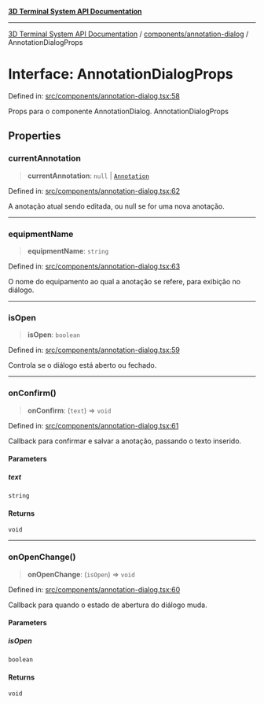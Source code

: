 [**3D Terminal System API Documentation**](../../../README.md)

***

[3D Terminal System API Documentation](../../../README.md) / [components/annotation-dialog](../README.md) / AnnotationDialogProps

# Interface: AnnotationDialogProps

Defined in: [src/components/annotation-dialog.tsx:58](https://github.com/Dicommunitas/ThreeJS_Terminal_3D/blob/7fd8b10cda6dfa2ead7725805530e34c65402bbf/src/components/annotation-dialog.tsx#L58)

Props para o componente AnnotationDialog.
 AnnotationDialogProps

## Properties

### currentAnnotation

> **currentAnnotation**: `null` \| [`Annotation`](../../../lib/types/interfaces/Annotation.md)

Defined in: [src/components/annotation-dialog.tsx:62](https://github.com/Dicommunitas/ThreeJS_Terminal_3D/blob/7fd8b10cda6dfa2ead7725805530e34c65402bbf/src/components/annotation-dialog.tsx#L62)

A anotação atual sendo editada, ou null se for uma nova anotação.

***

### equipmentName

> **equipmentName**: `string`

Defined in: [src/components/annotation-dialog.tsx:63](https://github.com/Dicommunitas/ThreeJS_Terminal_3D/blob/7fd8b10cda6dfa2ead7725805530e34c65402bbf/src/components/annotation-dialog.tsx#L63)

O nome do equipamento ao qual a anotação se refere, para exibição no diálogo.

***

### isOpen

> **isOpen**: `boolean`

Defined in: [src/components/annotation-dialog.tsx:59](https://github.com/Dicommunitas/ThreeJS_Terminal_3D/blob/7fd8b10cda6dfa2ead7725805530e34c65402bbf/src/components/annotation-dialog.tsx#L59)

Controla se o diálogo está aberto ou fechado.

***

### onConfirm()

> **onConfirm**: (`text`) => `void`

Defined in: [src/components/annotation-dialog.tsx:61](https://github.com/Dicommunitas/ThreeJS_Terminal_3D/blob/7fd8b10cda6dfa2ead7725805530e34c65402bbf/src/components/annotation-dialog.tsx#L61)

Callback para confirmar e salvar a anotação, passando o texto inserido.

#### Parameters

##### text

`string`

#### Returns

`void`

***

### onOpenChange()

> **onOpenChange**: (`isOpen`) => `void`

Defined in: [src/components/annotation-dialog.tsx:60](https://github.com/Dicommunitas/ThreeJS_Terminal_3D/blob/7fd8b10cda6dfa2ead7725805530e34c65402bbf/src/components/annotation-dialog.tsx#L60)

Callback para quando o estado de abertura do diálogo muda.

#### Parameters

##### isOpen

`boolean`

#### Returns

`void`
